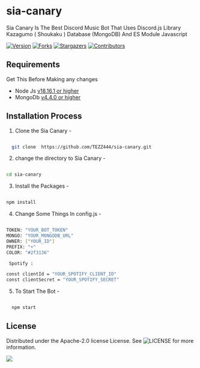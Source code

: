 # sia-canary
Sia Canary Is The Best Discord Music Bot That Uses Discord.js Library Kazagumo ( Shoukaku ) Database (MongoDB) And ES Module Javascript


[![Version][version-shield]](version-url)
[![Forks][forks-shield]][forks-url]
[![Stargazers][stars-shield]][stars-url]
[![Contributors][contributors-shield]][contributors-url]


## Requirements

Get This Before Making any changes

- Node Js [v18.16.1 or higher](https://nodejs.org/en/download/)
- MongoDb [v4.4.0 or higher](https://www.mongodb.com/try/download/community)

## Installation Process

1. Clone the Sia Canary - 
  
```bash

  git clone  https://github.com/TEZZ444/sia-canary.git

```

2. change the directory to Sia Canary -

```bash

cd sia-canary

```

3. Install the Packages -

```bash

npm install

```

4. Change Some Things In config.js -
  
```bash

TOKEN: "YOUR_BOT_TOKEN"
MONGO: "YOUR_MONGODB_URL"
OWNER: ["YOUR_ID"]
PREFIX: "+"
COLOR: "#2f3136"

 Spotify :

const clientId = "YOUR_SPOTIFY_CLIENT_ID"
const clientSecret = "YOUR_SPOTIFY_SECRET"

```
5. To Start The Bot -

```bash

  npm start

```
## License

Distributed under the Apache-2.0 license License. See ![LICENSE](https://img.shields.io/github/license/TEZZ444/sia-canary?style=social) for more information.


<a href="https://github.com/TEZZ444/sia-canary/graphs/contributors">
  <img src="https://contrib.rocks/image?repo=TEZZ444/sia-canary" />
</a>


[version-shield]: https://img.shields.io/github/package-json/v/TEZZ444/sia-canary?style=for-the-badge
[contributors-shield]: https://img.shields.io/github/contributors/TEZZ444/sia-canary.svg?style=for-the-badge
[contributors-url]: https://github.com/TEZZ444/sia-canary/graphs/contributors
[forks-shield]: https://img.shields.io/github/forks/TEZZ444/sia-canary.svg?style=for-the-badge
[forks-url]: https://github.com/TEZZ444/sia-canary/network/members
[stars-shield]: https://img.shields.io/github/stars/TEZZ444/sia-canary.svg?style=for-the-badge
[stars-url]: https://github.com/TEZZ444/sia-canary/stargazers


